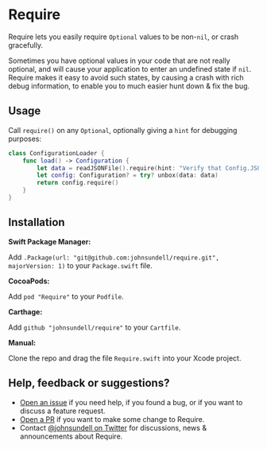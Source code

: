 # Require

Require lets you easily require `Optional` values to be non-`nil`, or crash gracefully.

Sometimes you have optional values in your code that are not really optional, and will cause your
application to enter an undefined state if `nil`. Require makes it easy to avoid such states, by
causing a crash with rich debug information, to enable you to much easier hunt down & fix the bug.

## Usage

Call `require()` on any `Optional`, optionally giving a `hint` for debugging purposes:

```swift
class ConfigurationLoader {
    func load() -> Configuration {
        let data = readJSONFile().require(hint: "Verify that Config.JSON is valid")
        let config: Configuration? = try? unbox(data: data)
        return config.require()
    }
}
```

## Installation

**Swift Package Manager:**

Add `.Package(url: "git@github.com:johnsundell/require.git", majorVersion: 1)` to your `Package.swift` file.

**CocoaPods:**

Add `pod "Require"` to your `Podfile`.

**Carthage:**

Add `github "johnsundell/require"` to your `Cartfile`.

**Manual:**

Clone the repo and drag the file `Require.swift` into your Xcode project.

## Help, feedback or suggestions?

- [Open an issue](https://github.com/JohnSundell/Require/issues/new) if you need help, if you found a bug, or if you want to discuss a feature request.
- [Open a PR](https://github.com/JohnSundell/Require/pull/new/master) if you want to make some change to Require.
- Contact [@johnsundell on Twitter](https://twitter.com/johnsundell) for discussions, news & announcements about Require.
